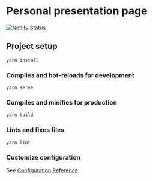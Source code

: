 # Personal presentation page

[![Netlify Status](https://api.netlify.com/api/v1/badges/176c4896-19a9-4528-8d04-52f6a30444c7/deploy-status)](https://app.netlify.com/sites/jacanales/deploys)

## Project setup
```
yarn install
```

### Compiles and hot-reloads for development
```
yarn serve
```

### Compiles and minifies for production
```
yarn build
```

### Lints and fixes files
```
yarn lint
```

### Customize configuration
See [Configuration Reference](https://cli.vuejs.org/config/).

